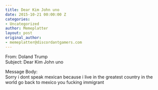 ```yaml
---
title: Dear Kim John uno
date: 2015-10-21 00:00:00 Z
categories:
- Uncategorized
author: Memeplatter
layout: post
original_author:
- memeplatter@discordantgamers.com
---
```


From: Doland Trump  
Subject: Dear Kim John uno

Message Body:  
Sorry i dont speak mexican because i live in the greatest country in the world go back to mexico you fucking immigrant